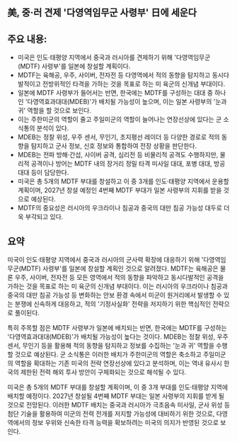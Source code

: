 ## 美, 중·러 견제 '다영역임무군 사령부' 日에 세운다

## 주요 내용:
*   미국은 인도·태평양 지역에서 중국과 러시아를 견제하기 위해 '다영역임무군(MDTF) 사령부'를 일본에 창설할 계획이다.
*   MDTF는 육해공, 우주, 사이버, 전자전 등 다영역에서 적의 동향을 탐지하고 동시다발적이고 전방위적인 타격을 가하는 것을 목표로 하는 미 육군의 신개념 부대이다.
*   일본에 MDTF 사령부가 들어서는 반면, 한국에는 MDTF를 구성하는 대대 중 하나인 '다영역효과대대(MDEB)'가 배치될 가능성이 높으며, 이는 일본 사령부의 '눈과 귀' 역할을 할 것으로 보인다.
*   이는 주한미군의 역할이 줄고 주일미군의 역할이 늘어나는 연장선상에 있다는 군 소식통의 분석이 있다.
*   MDEB는 정찰 위성, 우주 센서, 무인기, 초지평선 레이더 등 다양한 경로로 적의 동향을 탐지하고 군사 정보, 신호 정보와 통합하여 전장 상황을 판단한다.
*   MDEB는 전파 방해·간섭, 사이버 공격, 심리전 등 비물리적 공격도 수행하지만, 물리적 공격이나 방어는 MDTF 내의 장거리 정밀 타격 미사일 대대, 포병 대대, 방공 대대 등이 담당한다.
*   미국은 총 5개의 MDTF 부대를 창설하고 이 중 3개를 인도·태평양 지역에서 운용할 계획이며, 2027년 창설 예정인 4번째 MDTF 부대가 일본 사령부의 지휘를 받을 것으로 예상된다.
*   MDTF의 중요성은 러시아의 우크라이나 침공과 중국의 대만 침공 가능성 대두로 더욱 부각되고 있다.

## 요약

미국이 인도·태평양 지역에서 중국과 러시아의 군사력 확장에 대응하기 위해 '다영역임무군(MDTF) 사령부'를 일본에 창설할 계획인 것으로 알려졌다. MDTF는 육해공은 물론 우주, 사이버, 전자전 등 모든 영역에서 적의 동향을 파악하고 동시다발적인 공격을 가하는 것을 목표로 하는 미 육군의 신개념 부대이다. 이는 러시아의 우크라이나 침공과 중국의 대만 침공 가능성 등 변화하는 안보 환경 속에서 미군이 원거리에서 발생할 수 있는 분쟁에 신속하게 대응하고, 적의 '기정사실화' 전략을 저지하기 위한 핵심적인 전략으로 풀이된다.

특히 주목할 점은 MDTF 사령부가 일본에 배치되는 반면, 한국에는 MDTF를 구성하는 '다영역효과대대(MDEB)'가 배치될 가능성이 높다는 것이다. MDEB는 정찰 위성, 우주 센서, 무인기 등을 활용해 적의 동향을 탐지하고 정보를 수집하는 '눈과 귀' 역할을 수행할 것으로 예상된다. 군 소식통은 이러한 배치가 주한미군의 역할은 축소하고 주일미군의 역할을 확대하는 기존 미국의 전략 연장선상에 있다고 분석하며, 이는 역내 유사시 한국의 제한된 전력 해외 투사 방안이 구체화되는 것으로 해석될 수 있다.

미국은 총 5개의 MDTF 부대를 창설할 계획이며, 이 중 3개 부대를 인도·태평양 지역에 배치할 예정이다. 2027년 창설될 4번째 MDTF 부대는 일본 사령부의 지휘를 받게 될 것으로 전망된다. 이러한 MDTF 배치는 중국과 러시아가 극초음속 미사일, 군사 위성 등 첨단 기술을 활용하여 미군의 전력 전개를 저지할 가능성에 대비하기 위한 것으로, 다영역에서의 정보 우위와 신속한 타격 능력을 확보하려는 미국의 의지가 반영된 것으로 보인다.